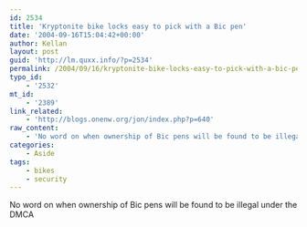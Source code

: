 ```yaml
---
id: 2534
title: 'Kryptonite bike locks easy to pick with a Bic pen'
date: '2004-09-16T15:04:42+00:00'
author: Kellan
layout: post
guid: 'http://lm.quxx.info/?p=2534'
permalink: /2004/09/16/kryptonite-bike-locks-easy-to-pick-with-a-bic-pen/
typo_id:
    - '2532'
mt_id:
    - '2389'
link_related:
    - 'http://blogs.onenw.org/jon/index.php?p=640'
raw_content:
    - 'No word on when ownership of Bic pens will be found to be illegal under the DMCA'
categories:
    - Aside
tags:
    - bikes
    - security
---
```


No word on when ownership of Bic pens will be found to be illegal under the DMCA